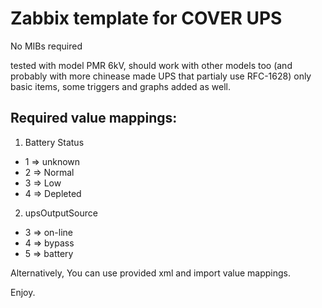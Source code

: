 Zabbix template for COVER UPS
=============================

No MIBs required

tested with model PMR 6kV, should work with other models too (and probably with more chinease made UPS that partialy use RFC-1628)
only basic items, some triggers and graphs added as well.

Required value mappings:
------------------------

 1. Battery Status
 
 * 1 ⇒ unknown
 * 2 ⇒ Normal
 * 3 ⇒ Low
 * 4 ⇒ Depleted
 
 2. upsOutputSource	
 
 * 3 ⇒ on-line
 * 4 ⇒ bypass
 * 5 ⇒ battery
 
 Alternatively, You can use provided xml and import value mappings.
 
 Enjoy.
